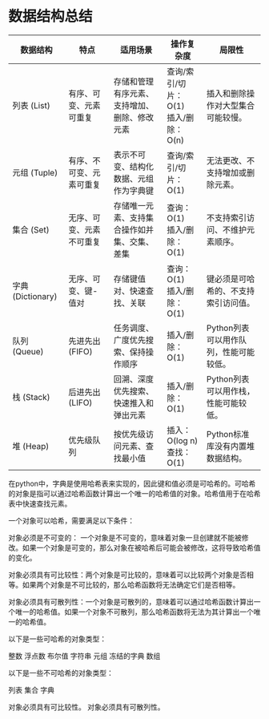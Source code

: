 # 数据结构总结


| 数据结构   | 特点               | 适用场景                                     | 操作复杂度                  | 局限性                              |
|------------|--------------------|----------------------------------------------|-----------------------------|-----------------------------------|
| 列表 (List)   | 有序、可变、元素可重复 | 存储和管理有序元素、支持增加、删除、修改元素   | 查询/索引/切片：O(1)<br>插入/删除：O(n) | 插入和删除操作对大型集合可能较慢。         |
| 元组 (Tuple) | 有序、不可变、元素可重复 | 表示不可变、结构化数据、元组作为字典键       | 查询/索引/切片：O(1)              | 无法更改、不支持增加或删除元素。          |
| 集合 (Set)   | 无序、可变、元素不可重复 | 存储唯一元素、支持集合操作如并集、交集、差集 | 查询：O(1)<br>插入/删除：O(1)   | 不支持索引访问、不维护元素顺序。          |
| 字典 (Dictionary) | 无序、可变、键-值对 | 存储键值对、快速查找、关联                | 查询：O(1)<br>插入/删除：O(1)   | 键必须是可哈希的、不支持索引访问值。      |
| 队列 (Queue)   | 先进先出 (FIFO)    | 任务调度、广度优先搜索、保持操作顺序        | 插入/删除：O(1)                 | Python列表可以用作队列，性能可能较低。     |
| 栈 (Stack)   | 后进先出 (LIFO)    | 回溯、深度优先搜索、快速推入和弹出元素    | 插入/删除：O(1)                 | Python列表可以用作栈，性能可能较低。     |
| 堆 (Heap)   | 优先级队列          | 按优先级访问元素、查找最小值               | 插入：O(log n)<br>查找：O(1)  | Python标准库没有内置堆数据结构。        |


在python中，字典是使用哈希表来实现的，因此键和值必须是可哈希的。可哈希的对象是指可以通过哈希函数计算出一个唯一的哈希值的对象。哈希值用于在哈希表中快速查找元素。

一个对象可以哈希，需要满足以下条件：

对象必须是不可变的： 一个对象是不可变的，意味着对象一旦创建就不能被修改。如果一个对象是可变的，那么对象在被哈希后可能会被修改，这将导致哈希值的变化。

对象必须具有可比较性：两个对象是可比较的，意味着可以比较两个对象是否相等。如果两个对象是不可比较的，那么哈希函数将无法确定它们是否相等。

对象必须具有可散列性：一个对象是可散列的，意味着可以通过哈希函数计算出一个唯一的哈希值。如果一个对象不可散列，那么哈希函数将无法为其计算出一个唯一的哈希值。

以下是一些可哈希的对象类型：

整数
浮点数
布尔值
字符串
元组
冻结的字典
数组

以下是一些不可哈希的对象类型：

列表
集合
字典

对象必须具有可比较性。
对象必须具有可散列性。


